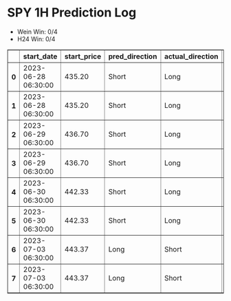 <h1>SPY 1H Prediction Log</h1>

* Wein Win: 0/4
* H24  Win: 0/4
<table border="1" class="dataframe">
  <thead>
    <tr style="text-align: right;">
      <th></th>
      <th>start_date</th>
      <th>start_price</th>
      <th>pred_direction</th>
      <th>actual_direction</th>
      <th>end_date</th>
      <th>end_price</th>
      <th>difference</th>
      <th>model_type</th>
    </tr>
  </thead>
  <tbody>
    <tr>
      <th>0</th>
      <td>2023-06-28 06:30:00</td>
      <td>435.20</td>
      <td>Short</td>
      <td>Long</td>
      <td>2023-06-28 12:00:00</td>
      <td>436.39</td>
      <td>1.19</td>
      <td>Wein</td>
    </tr>
    <tr>
      <th>1</th>
      <td>2023-06-28 06:30:00</td>
      <td>435.20</td>
      <td>Short</td>
      <td>Long</td>
      <td>2023-06-28 12:00:00</td>
      <td>436.39</td>
      <td>1.19</td>
      <td>H24</td>
    </tr>
    <tr>
      <th>2</th>
      <td>2023-06-29 06:30:00</td>
      <td>436.70</td>
      <td>Short</td>
      <td>Long</td>
      <td>2023-06-29 12:00:00</td>
      <td>438.11</td>
      <td>1.41</td>
      <td>H24</td>
    </tr>
    <tr>
      <th>3</th>
      <td>2023-06-29 06:30:00</td>
      <td>436.70</td>
      <td>Short</td>
      <td>Long</td>
      <td>2023-06-29 12:00:00</td>
      <td>438.11</td>
      <td>1.41</td>
      <td>Wein</td>
    </tr>
    <tr>
      <th>4</th>
      <td>2023-06-30 06:30:00</td>
      <td>442.33</td>
      <td>Short</td>
      <td>Long</td>
      <td>2023-06-30 12:00:00</td>
      <td>443.28</td>
      <td>0.95</td>
      <td>Wein</td>
    </tr>
    <tr>
      <th>5</th>
      <td>2023-06-30 06:30:00</td>
      <td>442.33</td>
      <td>Short</td>
      <td>Long</td>
      <td>2023-06-30 12:00:00</td>
      <td>443.28</td>
      <td>0.95</td>
      <td>H24</td>
    </tr>
    <tr>
      <th>6</th>
      <td>2023-07-03 06:30:00</td>
      <td>443.37</td>
      <td>Long</td>
      <td>Short</td>
      <td>2023-07-03 06:30:00</td>
      <td>443.37</td>
      <td>0.00</td>
      <td>H24</td>
    </tr>
    <tr>
      <th>7</th>
      <td>2023-07-03 06:30:00</td>
      <td>443.37</td>
      <td>Long</td>
      <td>Short</td>
      <td>2023-07-03 06:30:00</td>
      <td>443.37</td>
      <td>0.00</td>
      <td>Wein</td>
    </tr>
  </tbody>
</table>